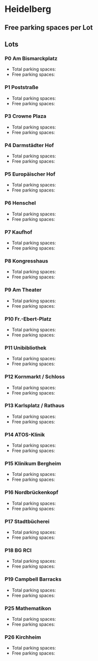 
# Heidelberg

## Free parking spaces per Lot

<WorldMap>
  <Marker lat="49.409747" lon="8.691773" labelTopic="parken-dd/parken-dd/Heidelberg/heidelbergp0ambismarckplatz/free" linkTopic="parken-dd/parken-dd/Heidelberg/heidelbergp0ambismarckplatz" />
  <Marker lat="49.407583" lon="8.689482" labelTopic="parken-dd/parken-dd/Heidelberg/heidelbergp1poststrasse/free" linkTopic="parken-dd/parken-dd/Heidelberg/heidelbergp1poststrasse" />
  <Marker lat="49.40624" lon="8.69173" labelTopic="parken-dd/parken-dd/Heidelberg/heidelbergp3crowneplaza/free" linkTopic="parken-dd/parken-dd/Heidelberg/heidelbergp3crowneplaza" />
  <Marker lat="49.4103" lon="8.69468" labelTopic="parken-dd/parken-dd/Heidelberg/heidelbergp4darmstaedterhof/free" linkTopic="parken-dd/parken-dd/Heidelberg/heidelbergp4darmstaedterhof" />
  <Marker lat="49.4077" lon="8.6949" labelTopic="parken-dd/parken-dd/Heidelberg/heidelbergp5europaeischerhof/free" linkTopic="parken-dd/parken-dd/Heidelberg/heidelbergp5europaeischerhof" />
  <Marker lat="49.408959" lon="8.696997" labelTopic="parken-dd/parken-dd/Heidelberg/heidelbergp7kaufhof/free" linkTopic="parken-dd/parken-dd/Heidelberg/heidelbergp7kaufhof" />
  <Marker lat="49.412046" lon="8.700012" labelTopic="parken-dd/parken-dd/Heidelberg/heidelbergp8kongresshaus/free" linkTopic="parken-dd/parken-dd/Heidelberg/heidelbergp8kongresshaus" />
  <Marker lat="49.408948" lon="8.702936" labelTopic="parken-dd/parken-dd/Heidelberg/heidelbergp9amtheater/free" linkTopic="parken-dd/parken-dd/Heidelberg/heidelbergp9amtheater" />
  <Marker lat="49.408407" lon="8.69847" labelTopic="parken-dd/parken-dd/Heidelberg/heidelbergp10frebertplatz/free" linkTopic="parken-dd/parken-dd/Heidelberg/heidelbergp10frebertplatz" />
  <Marker lat="49.410561" lon="8.704992" labelTopic="parken-dd/parken-dd/Heidelberg/heidelbergp11unibibliothek/free" linkTopic="parken-dd/parken-dd/Heidelberg/heidelbergp11unibibliothek" />
  <Marker lat="49.410957" lon="8.712184" labelTopic="parken-dd/parken-dd/Heidelberg/heidelbergp12kornmarktschloss/free" linkTopic="parken-dd/parken-dd/Heidelberg/heidelbergp12kornmarktschloss" />
  <Marker lat="49.412573" lon="8.713111" labelTopic="parken-dd/parken-dd/Heidelberg/heidelbergp13karlsplatzrathaus/free" linkTopic="parken-dd/parken-dd/Heidelberg/heidelbergp13karlsplatzrathaus" />
  <Marker lat="49.410126" lon="8.691672" labelTopic="parken-dd/parken-dd/Heidelberg/heidelbergp14atosklinik/free" linkTopic="parken-dd/parken-dd/Heidelberg/heidelbergp14atosklinik" />
  <Marker lat="49.409763" lon="8.687257" labelTopic="parken-dd/parken-dd/Heidelberg/heidelbergp15klinikumbergheim/free" linkTopic="parken-dd/parken-dd/Heidelberg/heidelbergp15klinikumbergheim" />
  <Marker lat="49.413378" lon="8.692531" labelTopic="parken-dd/parken-dd/Heidelberg/heidelbergp16nordbrueckenkopf/free" linkTopic="parken-dd/parken-dd/Heidelberg/heidelbergp16nordbrueckenkopf" />
  <Marker lat="49.40733" lon="8.686234" labelTopic="parken-dd/parken-dd/Heidelberg/heidelbergp17stadtbuecherei/free" linkTopic="parken-dd/parken-dd/Heidelberg/heidelbergp17stadtbuecherei" />
  <Marker lat="49.405666" lon="8.674988" labelTopic="parken-dd/parken-dd/Heidelberg/heidelbergp18bgrci/free" linkTopic="parken-dd/parken-dd/Heidelberg/heidelbergp18bgrci" />
  <Marker lat="49.418319" lon="8.675042" labelTopic="parken-dd/parken-dd/Heidelberg/heidelbergp25mathematikon/free" linkTopic="parken-dd/parken-dd/Heidelberg/heidelbergp25mathematikon" />
</WorldMap>

## Lots

### P0 Am Bismarckplatz

* Total parking spaces: <Value topic="parken-dd/parken-dd/Heidelberg/heidelbergp0ambismarckplatz/total"/>
* Free parking spaces: <Value topic="parken-dd/parken-dd/Heidelberg/heidelbergp0ambismarckplatz/free"/>


### P1 Poststraße

* Total parking spaces: <Value topic="parken-dd/parken-dd/Heidelberg/heidelbergp1poststrasse/total"/>
* Free parking spaces: <Value topic="parken-dd/parken-dd/Heidelberg/heidelbergp1poststrasse/free"/>


### P3 Crowne Plaza

* Total parking spaces: <Value topic="parken-dd/parken-dd/Heidelberg/heidelbergp3crowneplaza/total"/>
* Free parking spaces: <Value topic="parken-dd/parken-dd/Heidelberg/heidelbergp3crowneplaza/free"/>


### P4 Darmstädter Hof 

* Total parking spaces: <Value topic="parken-dd/parken-dd/Heidelberg/heidelbergp4darmstaedterhof/total"/>
* Free parking spaces: <Value topic="parken-dd/parken-dd/Heidelberg/heidelbergp4darmstaedterhof/free"/>


### P5 Europäischer Hof

* Total parking spaces: <Value topic="parken-dd/parken-dd/Heidelberg/heidelbergp5europaeischerhof/total"/>
* Free parking spaces: <Value topic="parken-dd/parken-dd/Heidelberg/heidelbergp5europaeischerhof/free"/>


### P6 Henschel

* Total parking spaces: <Value topic="parken-dd/parken-dd/Heidelberg/heidelbergp6henschel/total"/>
* Free parking spaces: <Value topic="parken-dd/parken-dd/Heidelberg/heidelbergp6henschel/free"/>


### P7 Kaufhof

* Total parking spaces: <Value topic="parken-dd/parken-dd/Heidelberg/heidelbergp7kaufhof/total"/>
* Free parking spaces: <Value topic="parken-dd/parken-dd/Heidelberg/heidelbergp7kaufhof/free"/>


### P8 Kongresshaus

* Total parking spaces: <Value topic="parken-dd/parken-dd/Heidelberg/heidelbergp8kongresshaus/total"/>
* Free parking spaces: <Value topic="parken-dd/parken-dd/Heidelberg/heidelbergp8kongresshaus/free"/>


### P9 Am Theater

* Total parking spaces: <Value topic="parken-dd/parken-dd/Heidelberg/heidelbergp9amtheater/total"/>
* Free parking spaces: <Value topic="parken-dd/parken-dd/Heidelberg/heidelbergp9amtheater/free"/>


### P10 Fr.-Ebert-Platz

* Total parking spaces: <Value topic="parken-dd/parken-dd/Heidelberg/heidelbergp10frebertplatz/total"/>
* Free parking spaces: <Value topic="parken-dd/parken-dd/Heidelberg/heidelbergp10frebertplatz/free"/>


### P11 Unibibliothek

* Total parking spaces: <Value topic="parken-dd/parken-dd/Heidelberg/heidelbergp11unibibliothek/total"/>
* Free parking spaces: <Value topic="parken-dd/parken-dd/Heidelberg/heidelbergp11unibibliothek/free"/>


### P12 Kornmarkt / Schloss

* Total parking spaces: <Value topic="parken-dd/parken-dd/Heidelberg/heidelbergp12kornmarktschloss/total"/>
* Free parking spaces: <Value topic="parken-dd/parken-dd/Heidelberg/heidelbergp12kornmarktschloss/free"/>


### P13 Karlsplatz / Rathaus

* Total parking spaces: <Value topic="parken-dd/parken-dd/Heidelberg/heidelbergp13karlsplatzrathaus/total"/>
* Free parking spaces: <Value topic="parken-dd/parken-dd/Heidelberg/heidelbergp13karlsplatzrathaus/free"/>


### P14 ATOS-Klinik

* Total parking spaces: <Value topic="parken-dd/parken-dd/Heidelberg/heidelbergp14atosklinik/total"/>
* Free parking spaces: <Value topic="parken-dd/parken-dd/Heidelberg/heidelbergp14atosklinik/free"/>


### P15 Klinikum Bergheim

* Total parking spaces: <Value topic="parken-dd/parken-dd/Heidelberg/heidelbergp15klinikumbergheim/total"/>
* Free parking spaces: <Value topic="parken-dd/parken-dd/Heidelberg/heidelbergp15klinikumbergheim/free"/>


### P16 Nordbrückenkopf

* Total parking spaces: <Value topic="parken-dd/parken-dd/Heidelberg/heidelbergp16nordbrueckenkopf/total"/>
* Free parking spaces: <Value topic="parken-dd/parken-dd/Heidelberg/heidelbergp16nordbrueckenkopf/free"/>


### P17 Stadtbücherei

* Total parking spaces: <Value topic="parken-dd/parken-dd/Heidelberg/heidelbergp17stadtbuecherei/total"/>
* Free parking spaces: <Value topic="parken-dd/parken-dd/Heidelberg/heidelbergp17stadtbuecherei/free"/>


### P18 BG RCI

* Total parking spaces: <Value topic="parken-dd/parken-dd/Heidelberg/heidelbergp18bgrci/total"/>
* Free parking spaces: <Value topic="parken-dd/parken-dd/Heidelberg/heidelbergp18bgrci/free"/>


### P19 Campbell Barracks

* Total parking spaces: <Value topic="parken-dd/parken-dd/Heidelberg/heidelbergp19campbellbarracks/total"/>
* Free parking spaces: <Value topic="parken-dd/parken-dd/Heidelberg/heidelbergp19campbellbarracks/free"/>


### P25 Mathematikon

* Total parking spaces: <Value topic="parken-dd/parken-dd/Heidelberg/heidelbergp25mathematikon/total"/>
* Free parking spaces: <Value topic="parken-dd/parken-dd/Heidelberg/heidelbergp25mathematikon/free"/>


### P26 Kirchheim

* Total parking spaces: <Value topic="parken-dd/parken-dd/Heidelberg/heidelbergp26kirchheim/total"/>
* Free parking spaces: <Value topic="parken-dd/parken-dd/Heidelberg/heidelbergp26kirchheim/free"/>

